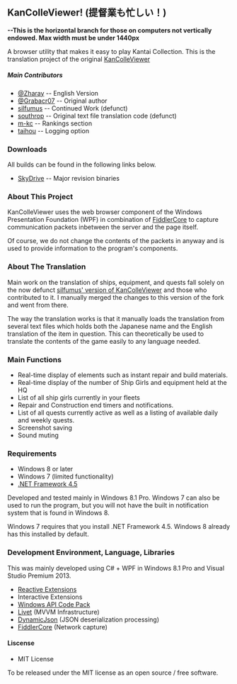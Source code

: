 KanColleViewer! (提督業も忙しい！)
--
**--This is the horizontal branch for those on computers not vertically endowed. Max width must be under 1440px**

A browser utility that makes it easy to play Kantai Collection.
This is the translation project of the original [KanColleViewer](http://grabacr.net/kancolleviewer)

##### Main Contributors
* [@Zharay](http://twitter.com/Zharay) -- English Version
* [@Grabacr07](https://twitter.com/Grabacr07) -- Original author
* [silfumus](https://github.com/silfumus) -- Continued Work (defunct)
* [southrop](https://github.com/southrop) -- Original text file translation code (defunct)
* [m-kc](https://github.com/m-kc) -- Rankings section
* [taihou](https://github.com/taihou) -- Logging option

### Downloads
All builds can be found in the following links below.

* [SkyDrive](http://sdrv.ms/1b01S24) -- Major revision binaries

### About This Project
KanColleViewer uses the web browser component of the Windows Presentation Foundation (WPF) in combination of [FiddlerCore](http://fiddler2.com/fiddlercore) to capture communication packets inbetween the server and the page itself.

Of course, we do not change the contents of the packets in anyway and is used to provide information to the program's components.

### About The Translation
Main work on the translation of ships, equipment, and quests fall solely on the now defunct [silfumus' version of KanColleViewer](https://github.com/silfumus/KanColleViewer) and those who contributed to it. I manually merged the changes to this version of the fork and went from there.

The way the translation works is that it manually loads the translation from several text files which holds both the Japanese name and the English translation of the item in question. This can theoretically be used to translate the contents of the game easily to any language needed.

### Main Functions
* Real-time display of elements such as instant repair and build materials.
* Real-time display of the number of Ship Girls and equipment held at the HQ
* List of all ship girls currently in your fleets
* Repair and Construction end timers and notifications.
* List of all quests currently active as well as a listing of available daily and weekly quests.
* Screenshot saving
* Sound muting


### Requirements
* Windows 8 or later
* Windows 7 (limited functionality)
* [.NET Framework 4.5](http://www.microsoft.com/ja-jp/download/details.aspx?id=30653)

Developed and tested mainly in Windows 8.1 Pro. Windows 7 can also be used to run the program, but you will not have the built in notification system that is found in Windows 8. 

Windows 7 requires that you install .NET Framework 4.5. Windows 8 already has this installed by default.

### Development Environment, Language, Libraries
This was mainly developed using C# + WPF in Windows 8.1 Pro and Visual Studio Premium 2013.

* [Reactive Extensions](http://rx.codeplex.com/)
* Interactive Extensions
* [Windows API Code Pack](http://archive.msdn.microsoft.com/WindowsAPICodePack)
* [Livet](http://ugaya40.net/livet) (MVVM Infrastructure)
* [DynamicJson](http://dynamicjson.codeplex.com/) (JSON deserialization processing)
* [FiddlerCore](http://fiddler2.com/fiddlercore) (Network capture)


#### Liscense
* MIT License

To be released under the MIT license as an open source / free software.
